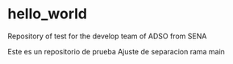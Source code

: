 # hello_world
Repository of test for the develop team of ADSO from SENA

Este es un repositorio de prueba
Ajuste de separacion rama main
